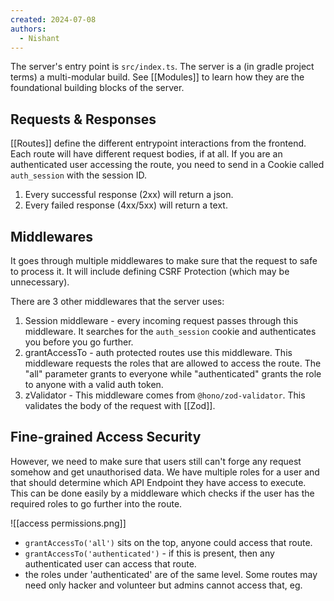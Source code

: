 ```yaml
---
created: 2024-07-08
authors:
  - Nishant
---
```

The server's entry point is `src/index.ts`. The server is a (in gradle project terms) a multi-modular build. See [[Modules]] to learn how they are the foundational building blocks of the server.

## Requests & Responses

[[Routes]] define the different entrypoint interactions from the frontend. Each route will have different request bodies, if at all. If you are an authenticated user accessing the route, you need to send in a Cookie called `auth_session` with the session ID. 

1. Every successful response (2xx) will return a json.
2. Every failed response (4xx/5xx) will return a text. 

## Middlewares

It goes through multiple middlewares to make sure that the request to safe to process it. It will include defining CSRF Protection (which may be unnecessary).

There are 3 other middlewares that the server uses:
1. Session middleware - every incoming request passes through this middleware. It searches for the `auth_session` cookie and authenticates you before you go further.
2. grantAccessTo - auth protected routes use this middleware. This middleware requests the roles that are allowed to access the route. The "all" parameter grants to everyone while "authenticated" grants the role to anyone with a valid auth token.
3. zValidator - This middleware comes from `@hono/zod-validator`. This validates the body of the request with [[Zod]].

## Fine-grained Access Security

However, we need to make sure that users still can't forge any request somehow and get unauthorised data. We have multiple roles for a user and that should determine which API Endpoint they have access to execute. This can be done easily by a middleware which checks if the user has the required roles to go further into the route.

![[access permissions.png]]

- `grantAccessTo('all')` sits on the top, anyone could access that route. 
- `grantAccessTo('authenticated')` - if this is present, then any authenticated user can access that route.
- the roles under 'authenticated' are of the same level. Some routes may need only hacker and volunteer but admins cannot access that, eg.